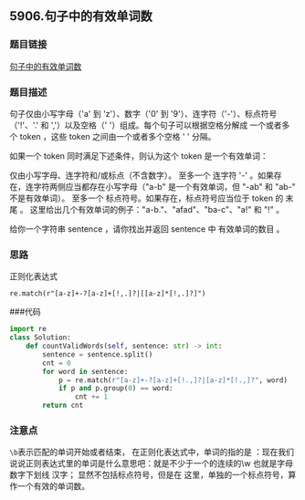 ## 5906.句子中的有效单词数

### 题目链接
[句子中的有效单词数](https://leetcode-cn.com/problems/number-of-valid-words-in-a-sentence/)


### 题目描述

句子仅由小写字母（'a' 到 'z'）、数字（'0' 到 '9'）、连字符（'-'）、标点符号（'!'、'.' 和 ','）以及空格（' '）组成。每个句子可以根据空格分解成 一个或者多个 token ，这些 token 之间由一个或者多个空格 ' ' 分隔。

如果一个 token 同时满足下述条件，则认为这个 token 是一个有效单词：

仅由小写字母、连字符和/或标点（不含数字）。
至多一个 连字符 '-' 。如果存在，连字符两侧应当都存在小写字母（"a-b" 是一个有效单词，但 "-ab" 和 "ab-" 不是有效单词）。
至多一个 标点符号。如果存在，标点符号应当位于 token 的 末尾 。
这里给出几个有效单词的例子："a-b."、"afad"、"ba-c"、"a!" 和 "!" 。

给你一个字符串 sentence ，请你找出并返回 sentence 中 有效单词的数目 。

### 思路

正则化表达式

`re.match(r"[a-z]+-?[a-z]+[!,.]?|[[a-z]*[!,.]?]")`

###代码

```python
import re
class Solution:
    def countValidWords(self, sentence: str) -> int:
        sentence = sentence.split()
        cnt = 0 
        for word in sentence:
            p = re.match(r"[a-z]+-?[a-z]+[!.,]?|[a-z]*[!.,]?", word)
            if p and p.group(0) == word:
                cnt += 1
        return cnt

```

### 注意点

`\b`表示匹配的单词开始或者结束，
在正则化表达式中，单词的指的是 ：现在我们说说正则表达式里的单词是什么意思吧：就是不少于一个的连续的\w
也就是字母数字下划线 汉字； 显然不包括标点符号，但是在 这里，单独的一个标点符号，算作一个有效的单词数。


